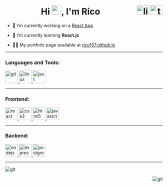 
<h1 align="center">Hi <img src="https://raw.githubusercontent.com/MartinHeinz/MartinHeinz/master/wave.gif" width="30px">, I'm Rico
<a href="https://twitter.com/riccardo_cogoni" target="blank"><img align="right" src="https://cdn.jsdelivr.net/npm/simple-icons@3.0.1/icons/twitter.svg" alt="twit" height="30" width="40" /></a>
<a href="https://www.linkedin.com/in/riccardo-cogoni/" target="blank"><img align="right" src="https://cdn.jsdelivr.net/npm/simple-icons@3.0.1/icons/linkedin.svg" alt="lin" height="30" width="40" /></a>
</h1>


- 🔭 I’m currently working on a [React App](https://github.com/rico157/rico-fake-news)

- 🌱 I’m currently learning **React.js**

- 👨‍💻 My portfolio page available at [rico157.github.io](https://rico157.github.io/)

---


<h3 align="left">Languages and Tools:</h3>
<p align="left"> 
 
  <a href="https://git-scm.com/" target="_blank"> <img src="https://www.vectorlogo.zone/logos/git-scm/git-scm-icon.svg" alt="git" width="40" height="40"/> </a> 
 <a href="https://www.linux.org/" target="_blank"> <img src="https://devicons.github.io/devicon/devicon.git/icons/linux/linux-original.svg" alt="linux" width="40" height="40"/> </a> 
 <a href="https://jestjs.io" target="_blank"> <img src="https://www.vectorlogo.zone/logos/jestjsio/jestjsio-icon.svg" alt="jest" width="40" height="40"/> </a> 
 
 ---
  
  <h3 align="left">Frontend:</h3>
  <a href="https://reactjs.org/" target="_blank"> <img src="https://devicons.github.io/devicon/devicon.git/icons/react/react-original-wordmark.svg" alt="react" width="40" height="40"/> </a>
   <a href="https://www.w3schools.com/css/" target="_blank"> <img src="https://devicons.github.io/devicon/devicon.git/icons/css3/css3-original-wordmark.svg" alt="css3" width="40" height="40"/> </a>
   <a href="https://www.w3.org/html/" target="_blank"> <img src="https://devicons.github.io/devicon/devicon.git/icons/html5/html5-original-wordmark.svg" alt="html5" width="40" height="40"/> </a> 
  <a href="https://developer.mozilla.org/en-US/docs/Web/JavaScript" target="_blank"> <img src="https://devicons.github.io/devicon/devicon.git/icons/javascript/javascript-original.svg" alt="javascript" width="40" height="40"/> </a> 

  ---
  
  
   <h3 align="left">Backend:</h3>
   <a href="https://nodejs.org" target="_blank"> <img src="https://devicons.github.io/devicon/devicon.git/icons/nodejs/nodejs-original-wordmark.svg" alt="nodejs" width="40" height="40"/> </a>
  <a href="https://expressjs.com" target="_blank"> <img src="https://devicons.github.io/devicon/devicon.git/icons/express/express-original-wordmark.svg" alt="express" width="40" height="40"/> </a> 
 <a href="https://www.postgresql.org" target="_blank"> <img src="https://devicons.github.io/devicon/devicon.git/icons/postgresql/postgresql-original-wordmark.svg" alt="postgresql" width="40" height="40"/> </a>  </p>

---

<p>&nbsp;<img align="left" src="https://github-readme-stats.vercel.app/api?username=rico157&show_icons=true" alt="git" /></p>
<p><img align="right" src="https://github-readme-stats.vercel.app/api/top-langs/?username=rico157&layout=compact" alt="git" /></p>
